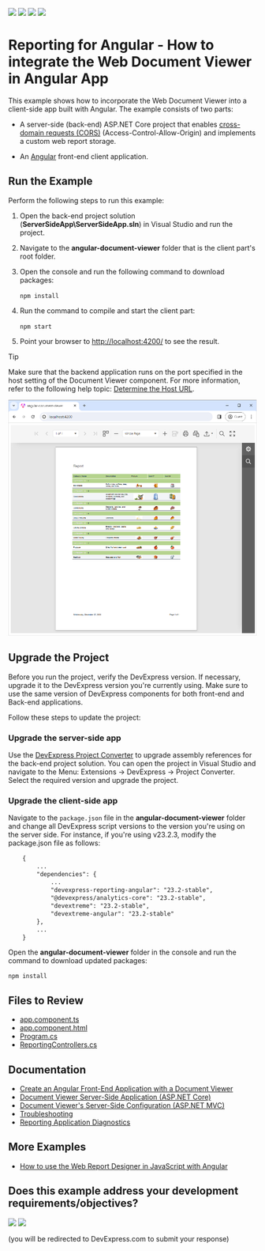 <!-- default badges list -->
![](https://img.shields.io/endpoint?url=https://codecentral.devexpress.com/api/v1/VersionRange/128596817/23.2.3%2B)
[![](https://img.shields.io/badge/Open_in_DevExpress_Support_Center-FF7200?style=flat-square&logo=DevExpress&logoColor=white)](https://supportcenter.devexpress.com/ticket/details/T566419)
[![](https://img.shields.io/badge/📖_How_to_use_DevExpress_Examples-e9f6fc?style=flat-square)](https://docs.devexpress.com/GeneralInformation/403183)
[![](https://img.shields.io/badge/💬_Leave_Feedback-feecdd?style=flat-square)](#does-this-example-address-your-development-requirementsobjectives)
<!-- default badges end -->
# Reporting for Angular - How to integrate the Web Document Viewer in Angular App

This example shows how to incorporate the Web Document Viewer into a client-side app built with Angular. The example consists of two parts:

- A server-side (back-end) ASP.NET Core project that enables [cross-domain requests (CORS)](https://developer.mozilla.org/en-US/docs/Web/HTTP/CORS) (Access-Control-Allow-Origin) and implements a custom web report storage.

- An [Angular](https://angular.io/) front-end client application.

## Run the Example

Perform the following steps to run this example:

1. Open the back-end project solution (**ServerSideApp\ServerSideApp.sln**) in Visual Studio and run the project.
2. Navigate to the **angular-document-viewer** folder that is the client part's root folder.
3. Open the console and run the following command to download packages:

    ```npm install```

4. Run the command to compile and start the client part:

    ```npm start```

5. Point your browser to [http://localhost:4200/](http://localhost:4200/) to see the result.

> [!TIP]
> Make sure that the backend application runs on the port specified in the host setting of the Document Viewer component. For more information, refer to the following help topic: [Determine the Host URL](https://docs.devexpress.com/XtraReports/400197/web-reporting/asp-net-core-reporting/server-side-configuration/document-viewer-server-side-configuration-asp-net-core#step-3-determine-the-host-url).

![](images/screenshot.png)


## Upgrade the Project

Before you run the project, verify the DevExpress version. If necessary, upgrade it to the DevExpress version you're currently using. Make sure to use the same version of DevExpress components for both front-end and Back-end applications.

Follow these steps to update the project:

### Upgrade the server-side app

Use the [DevExpress Project Converter](https://docs.devexpress.com/ProjectConverter/2529/project-converter) to upgrade assembly references for the back-end project solution. You can open the project in Visual Studio and navigate to the Menu: Extensions -> DevExpress -> Project Converter. Select the required version and upgrade the project.

### Upgrade the client-side app

Navigate to the `package.json` file in the **angular-document-viewer** folder and change all DevExpress script versions to the version you're using on the server side. For instance, if you're using v23.2.3, modify the package.json file as follows:

```
    {
        ...
        "dependencies": {
            ...
            "devexpress-reporting-angular": "23.2-stable",
            "@devexpress/analytics-core": "23.2-stable", 
            "devextreme": "23.2-stable",
            "devextreme-angular": "23.2-stable"
        },
        ...
    }
```

Open the **angular-document-viewer** folder in the console and run the command to download updated packages:

```
npm install
```

## Files to Review

- [app.component.ts](angular-document-viewer/src/app/app.component.ts)
- [app.component.html](angular-document-viewer/src/app/app.component.html)
- [Program.cs](ServerSideApp/ServerSideApp/Program.cs)
- [ReportingControllers.cs](ServerSideApp/ServerSideApp/Controllers/ReportingControllers.cs)

## Documentation 

* [Create an Angular Front-End Application with a Document Viewer](https://docs.devexpress.com/XtraReports/119430)
* [Document Viewer Server-Side Application (ASP.NET Core)](https://docs.devexpress.com/XtraReports/400197) 
* [Document Viewer's Server-Side Configuration (ASP.NET MVC)](https://docs.devexpress.com/XtraReports/118597)
* [Troubleshooting](https://docs.devexpress.com/XtraReports/401726/web-reporting/general-information/troubleshooting)
* [Reporting Application Diagnostics](https://docs.devexpress.com/XtraReports/401687/web-reporting/general-information/application-diagnostics)

## More Examples

* [How to use the Web Report Designer in JavaScript with Angular](https://github.com/DevExpress-Examples/how-to-use-the-web-report-designer-in-javascript-with-angular-t566422)

<!-- feedback -->
## Does this example address your development requirements/objectives?

[<img src="https://www.devexpress.com/support/examples/i/yes-button.svg"/>](https://www.devexpress.com/support/examples/survey.xml?utm_source=github&utm_campaign=reporting-angular-integrate-web-document-viewer&~~~was_helpful=yes) [<img src="https://www.devexpress.com/support/examples/i/no-button.svg"/>](https://www.devexpress.com/support/examples/survey.xml?utm_source=github&utm_campaign=reporting-angular-integrate-web-document-viewer&~~~was_helpful=no)

(you will be redirected to DevExpress.com to submit your response)
<!-- feedback end -->
